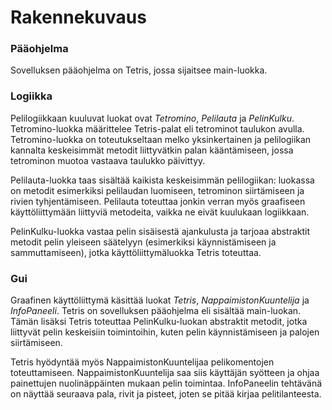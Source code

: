 # Rakennekuvaus

### Pääohjelma

Sovelluksen pääohjelma on Tetris, jossa sijaitsee main-luokka. 

### Logiikka

Pelilogiikkaan kuuluvat luokat ovat _Tetromino_, _Pelilauta_ ja _PelinKulku_. Tetromino-luokka määrittelee Tetris-palat eli tetrominot taulukon avulla. Tetromino-luokka on toteutukseltaan melko yksinkertainen ja pelilogiikan kannalta keskeisimmät metodit liittyvätkin palan kääntämiseen, jossa tetrominon muotoa vastaava taulukko päivittyy. 

Pelilauta-luokka taas sisältää kaikista keskeisimmän pelilogiikan: luokassa on metodit esimerkiksi pelilaudan luomiseen, tetrominon siirtämiseen ja rivien tyhjentämiseen. Pelilauta toteuttaa jonkin verran myös graafiseen käyttöliittymään liittyviä metodeita, vaikka ne eivät kuulukaan logiikkaan. 

PelinKulku-luokka vastaa pelin sisäisestä ajankulusta ja tarjoaa abstraktit metodit pelin yleiseen säätelyyn (esimerkiksi käynnistämiseen ja sammuttamiseen), jotka käyttöliittymäluokka Tetris toteuttaa. 

### Gui

Graafinen käyttöliittymä käsittää luokat _Tetris_, _NappaimistonKuuntelija_ ja _InfoPaneeli_. Tetris on sovelluksen pääohjelma eli sisältää main-luokan. Tämän lisäksi Tetris toteuttaa PelinKulku-luokan abstraktit metodit, jotka liittyvät pelin keskeisiin toimintoihin, kuten pelin käynnistämiseen ja palojen siirtämiseen. 

Tetris hyödyntää myös NappaimistonKuuntelijaa pelikomentojen toteuttamiseen. NappaimistonKuuntelija saa siis käyttäjän syötteen ja ohjaa painettujen nuolinäppäinten mukaan pelin toimintaa. InfoPaneelin tehtävänä on näyttää seuraava pala, rivit ja pisteet, joten se pitää kirjaa pelitilanteesta.  
